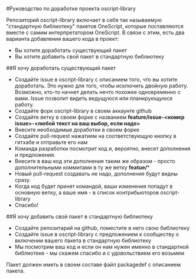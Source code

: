 #Руководство по доработке проекта oscript-library

Репозиторий oscript-library включает в себя так называемую "стандартную библиотеку" пакетов OneScript, которые поставляются вместе с самим интерпретатором OneScript.
В связи с этим, есть два варианта добавления вашего кода в проект:

* Вы хотите доработать существующий пакет
* Вы хотите добавить свой пакет в стандартную библиотеку

##Я хочу доработать существующий пакет

* Создайте issue в oscript-library с описанием того, что вы хотите доработать. Это нужно для того, чтобы исключить двойную работу. Возможно, кто-то начнет делать нечто похожее одновременно с вами. Issue позволит видеть ведущуюся или планирующуюся работу.
* Создайте форк oscript-library в своем аккаунте github
* Создайте ветку в своем форке с названием **feature/issue-<номер issue>-<любой текст на ваш выбор, если надо>**
* Внесите необходимые доработки в своем форке
* Создайте pull-request нажатием на соответствующую кнопку в гитхабе и отправьте его нам
* Команда разработки посмотрит код и, вероятно, внесет дополнения и предложения.
* Внесите в ваш код эти дополнения таким же образом - просто дополнительными коммитами в ту же ветку **featue/***
* Новый pull-request создавать не надо, дополнения будут видны сразу.
* Когда код будет принят командой, ваши изменения попадут в основную ветку, а ваше имя - в список контрибьюторов oscript-library
* Спасибо!

##Я хочу добавить свой пакет в стандартную библиотеку

* Создайте репозитарий на github, поместите в него свою библиотеку
* Создайте issue в oscript-library с предложением к сообществу о включении вашего пакета в стандартную библиотеку
* Мы посмотрим ваш код и если он нам нужен именно в стандартной библиотеке - мы скажем спасибо и с удовольствием его возьмем

Пакет должен иметь в своем составе файл packagedef с описанием пакета. 
